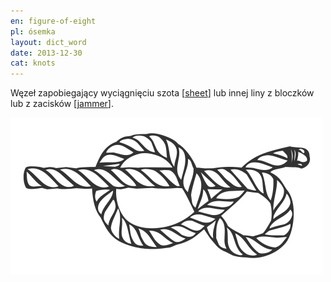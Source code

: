 ```yaml
---
en: figure-of-eight
pl: ósemka
layout: dict_word
date: 2013-12-30
cat: knots
---
```


Węzeł zapobiegający wyciągnięciu szota [[sheet](/dict/s/sheet/)] lub innej liny z bloczków lub z zacisków [[jammer](/dict/j/jammer/)].

![figure-of-eight](/img/dict/figure_of_eight.png)